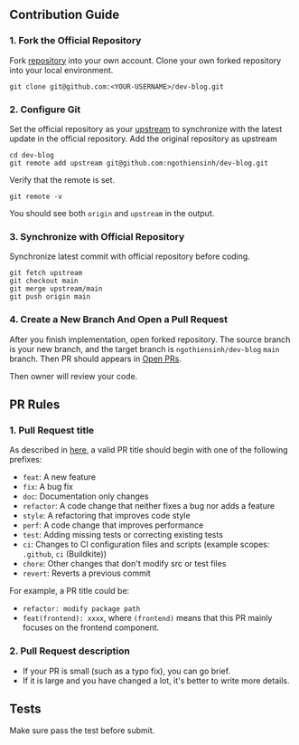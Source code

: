 ## Contribution Guide
### 1. Fork the Official Repository

Fork [repository](https://github.com/ngothiensinh/dev-blog) into your own account.
Clone your own forked repository into your local environment.

```shell
git clone git@github.com:<YOUR-USERNAME>/dev-blog.git
```

### 2. Configure Git

Set the official repository as your [upstream](https://www.atlassian.com/git/tutorials/git-forks-and-upstreams) to synchronize with the latest update in the official repository.
Add the original repository as upstream

```shell
cd dev-blog
git remote add upstream git@github.com:ngothiensinh/dev-blog.git
```

Verify that the remote is set.
```shell
git remote -v
```
You should see both `origin` and `upstream` in the output.

### 3. Synchronize with Official Repository
Synchronize latest commit with official repository before coding.

```shell
git fetch upstream
git checkout main
git merge upstream/main
git push origin main
```

### 4. Create a New Branch And Open a Pull Request
After you finish implementation, open forked repository. The source branch is your new branch, and the target branch is `ngothiensinh/dev-blog` `main` branch. Then PR should appears in [Open PRs](https://github.com/ngothiensinh/dev-blog/pulls).

Then owner will review your code.

## PR Rules

### 1. Pull Request title

As described in [here](https://github.com/commitizen/conventional-commit-types/blob/master/index.json), a valid PR title should begin with one of the following prefixes:

- `feat`: A new feature
- `fix`: A bug fix
- `doc`: Documentation only changes
- `refactor`: A code change that neither fixes a bug nor adds a feature
- `style`: A refactoring that improves code style
- `perf`: A code change that improves performance
- `test`: Adding missing tests or correcting existing tests
- `ci`: Changes to CI configuration files and scripts (example scopes: `.github`, `ci` (Buildkite))
- `chore`: Other changes that don't modify src or test files
- `revert`: Reverts a previous commit

For example, a PR title could be:
- `refactor: modify package path`
- `feat(frontend): xxxx`, where `(frontend)` means that this PR mainly focuses on the frontend component.


### 2. Pull Request description

- If your PR is small (such as a typo fix), you can go brief.
- If it is large and you have changed a lot, it's better to write more details.

## Tests
Make sure pass the test before submit.
